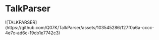 # TalkParser
<picture align="center">
![TALKPARSER](https://github.com/Q07K/TalkParser/assets/103545286/127f0a6a-cccc-4e7c-ad6c-19cb1e7742c3)
</picture>
